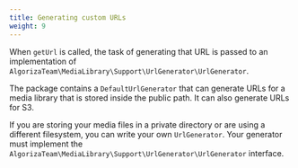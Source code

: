 ```yaml
---
title: Generating custom URLs
weight: 9
---
```


When `getUrl` is called, the task of generating that URL is passed to an implementation of `AlgorizaTeam\MediaLibrary\Support\UrlGenerator\UrlGenerator`.

The package contains a `DefaultUrlGenerator` that can generate URLs for a media library that is stored inside the public path. It can also generate URLs for S3.

If you are storing your media files in a private directory or are using a different filesystem, you can write your own `UrlGenerator`. Your generator must implement the `AlgorizaTeam\MediaLibrary\Support\UrlGenerator\UrlGenerator` interface. 
